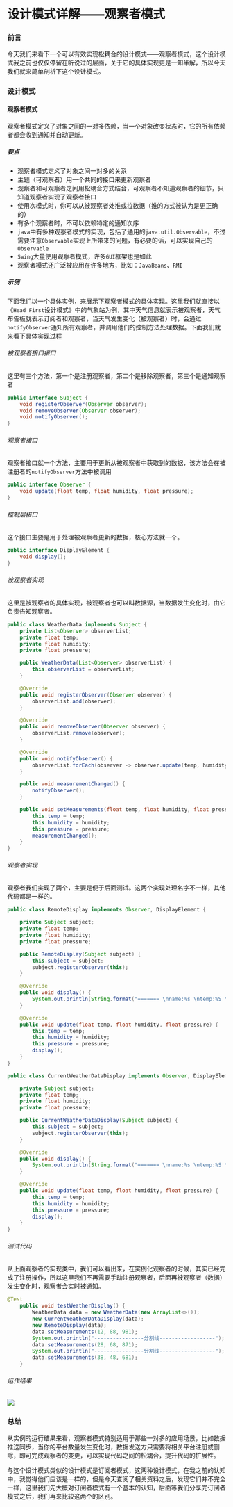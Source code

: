 # 设计模式详解——观察者模式

### 前言

今天我们来看下一个可以有效实现松耦合的设计模式——观察者模式，这个设计模式我之前也仅仅停留在听说过的层面，关于它的具体实现更是一知半解，所以今天我们就来简单剖析下这个设计模式。

### 设计模式

#### 观察者模式

观察者模式定义了对象之间的一对多依赖，当一个对象改变状态时，它的所有依赖者都会收到通知并自动更新。

##### 要点

- 观察者模式定义了对象之间一对多的关系
- 主题（可观察者）用一个共同的接口来更新观察者
- 观察者和可观察者之间用松耦合方式结合，可观察者不知道观察者的细节，只知道观察者实现了观察者接口
- 使用次模式时，你可以从被观察者处推或拉数据（推的方式被认为是更正确的）
- 有多个观察者时，不可以依赖特定的通知次序
- `java`中有多种观察者模式的实现，包括了通用的`java.util.Observable`，不过需要注意`Observable`实现上所带来的问题，有必要的话，可以实现自己的`Observable`
- `Swing`大量使用观察者模式，许多`GUI`框架也是如此
- 观察者模式还广泛被应用在许多地方，比如：`JavaBeans`、`RMI`

##### 示例

下面我们以一个具体实例，来展示下观察者模式的具体实现。这里我们就直接以《`Head First`设计模式》中的气象站为例，其中天气信息就表示被观察者，天气布告板就表示订阅者和观察者，当天气发生变化（被观察者）时，会通过`notifyObserver`通知所有观察者，并调用他们的控制方法处理数据。下面我们就来看下具体实现过程

###### 被观察者接口接口

这里有三个方法，第一个是注册观察者，第二个是移除观察者，第三个是通知观察者

```java
public interface Subject {
    void registerObserver(Observer observer);
    void removeObserver(Observer observer);
    void notifyObserver();
}
```

###### 观察者接口

观察者接口就一个方法，主要用于更新从被观察者中获取到的数据，该方法会在被注册者的`notifyObserver`方法中被调用

```java
public interface Observer {
    void update(float temp, float humidity, float pressure);
}
```

###### 控制层接口

这个接口主要是用于处理被观察者更新的数据，核心方法就一个。

```java
public interface DisplayElement {
    void display();
}
```

###### 被观察者实现

这里是被观察者的具体实现，被观察者也可以叫数据源，当数据发生变化时，由它负责告知观察者。

```java
public class WeatherData implements Subject {
    private List<Observer> observerList;
    private float temp;
    private float humidity;
    private float pressure;

    public WeatherData(List<Observer> observerList) {
        this.observerList = observerList;
    }

    @Override
    public void registerObserver(Observer observer) {
        observerList.add(observer);
    }

    @Override
    public void removeObserver(Observer observer) {
        observerList.remove(observer);
    }

    @Override
    public void notifyObserver() {
        observerList.forEach(observer -> observer.update(temp, humidity, pressure));
    }

    public void measurementChanged() {
        notifyObserver();
    }

    public void setMeasurements(float temp, float humidity, float pressure) {
        this.temp = temp;
        this.humidity = humidity;
        this.pressure = pressure;
        measurementChanged();
    }
}
```

###### 观察者实现

观察者我们实现了两个，主要是便于后面测试。这两个实现处理名字不一样，其他代码都是一样的。

```java
public class RemoteDisplay implements Observer, DisplayElement {

    private Subject subject;
    private float temp;
    private float humidity;
    private float pressure;

    public RemoteDisplay(Subject subject) {
        this.subject = subject;
        subject.registerObserver(this);
    }

    @Override
    public void display() {
        System.out.println(String.format("======= \nname:%s \ntemp:%S \nhumidity:%s \npressure:%s", "remote", temp, humidity, pressure));
    }

    @Override
    public void update(float temp, float humidity, float pressure) {
        this.temp = temp;
        this.humidity = humidity;
        this.pressure = pressure;
        display();
    }
}

```

```java
public class CurrentWeatherDataDisplay implements Observer, DisplayElement {

    private Subject subject;
    private float temp;
    private float humidity;
    private float pressure;

    public CurrentWeatherDataDisplay(Subject subject) {
        this.subject = subject;
        subject.registerObserver(this);
    }

    @Override
    public void display() {
        System.out.println(String.format("======= \nname:%s \ntemp:%S \nhumidity:%s \npressure:%s", "urrentWeatherData", temp, humidity, pressure));
    }

    @Override
    public void update(float temp, float humidity, float pressure) {
        this.temp = temp;
        this.humidity = humidity;
        this.pressure = pressure;
        display();
    }
}
```

###### 测试代码

从上面观察者的实现类中，我们可以看出来，在实例化观察者的时候，其实已经完成了注册操作，所以这里我们不再需要手动注册观察者，后面再被观察者（数据）发生变化时，观察者会实时被通知。

```java
@Test
    public void testWeatherDisplay() {
        WeatherData data = new WeatherData(new ArrayList<>());
        new CurrentWeatherDataDisplay(data);
        new RemoteDisplay(data);
        data.setMeasurements(12, 88, 981);
        System.out.println("----------------分割线------------------");
        data.setMeasurements(28, 68, 871);
        System.out.println("----------------分割线------------------");
        data.setMeasurements(38, 48, 681);
    }
```

###### 运作结果

![](https://gitee.com/sysker/picBed/raw/master/blog/20211011213343.png)

### 总结

从实例的运行结果来看，观察者模式特别适用于那些一对多的应用场景，比如数据推送同步，当你的平台数量发生变化时，数据发送方只需要将相关平台注册或删除，即可完成观察者的变更，可以实现代码之间的松耦合，提升代码的扩展性。

与这个设计模式类似的设计模式是订阅者模式，这两种设计模式，在我之前的认知中，我觉得他们应该是一样的，但是今天查阅了相关资料之后，发现它们并不完全一样，这里我们先大概对订阅者模式有一个基本的认知，后面等我们分享完订阅者模式之后，我们再来比较这两个的区别。